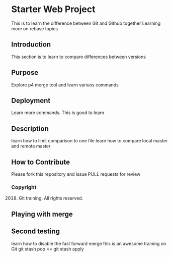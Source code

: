 # Starter Web Project
This is to learn the difference between Git and Github together
Learning more on rebase topics

## Introduction
This section is to learn to compare differences between versions

## Purpose
Explore p4 merge tool  and learn variuos commands

## Deployment
Learn more commands. This is good to learn

## Description
learn how to limit comparison to one file
learn how to compare local master and remote master

## How to Contribute
Please fork this repository and issue PULL requests for review

### Copyright

2018. Git training. All rights reserved.


## Playing with merge

## Second testing
 learn how to disable the fast forward merge
 this is an awesome training on Git
 git stash pop == git stash apply